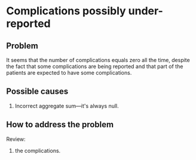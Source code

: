 # Complications possibly under-reported 

## Problem

It seems that the number of complications equals zero all the time, despite the fact 
that some complications are being reported and that part of the patients are expected
to have some complications. 

## Possible causes

1. Incorrect aggregate sum—it's always null.  

## How to address the problem

Review:
1. the complications.
